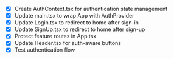 - [x] Create AuthContext.tsx for authentication state management
- [x] Update main.tsx to wrap App with AuthProvider
- [x] Update Login.tsx to redirect to home after sign-in
- [x] Update SignUp.tsx to redirect to home after sign-up
- [x] Protect feature routes in App.tsx
- [x] Update Header.tsx for auth-aware buttons
- [x] Test authentication flow
